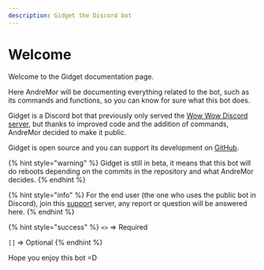 ```yaml
---
description: Gidget the Discord bot
---
```


# Welcome

Welcome to the Gidget documentation page.

Here AndreMor will be documenting everything related to the bot, such as its commands and functions, so you can know for sure what this bot does.

Gidget is a Discord bot that previously only served the [Wow Wow Discord server](https://gidget.xyz/wwd), but thanks to improved code and the addition of commands, AndreMor decided to make it public.

Gidget is open source and you can support its development on [GitHub](https://github.com/AndreMor955/gidget).

{% hint style="warning" %}
Gidget is still in beta, it means that this bot will do reboots depending on the commits in the repository and what AndreMor decides.
{% endhint %}

{% hint style="info" %}
For the end user \(the one who uses the public bot in Discord\), join this [support](https://discord.gg/KDy4gJ7) server, any report or question will be answered here.
{% endhint %}

{% hint style="success" %}
`<>` =&gt; Required

`[]` =&gt; Optional
{% endhint %}

Hope you enjoy this bot =D

